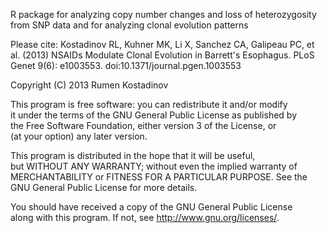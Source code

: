  R package for analyzing copy number changes and loss of heterozygosity
 from SNP data and for analyzing clonal evolution patterns
 
 Please cite:
 Kostadinov RL, Kuhner MK, Li X, Sanchez CA, Galipeau PC, et al. (2013) NSAIDs Modulate Clonal Evolution in Barrett's Esophagus. PLoS Genet 9(6): e1003553. doi:10.1371/journal.pgen.1003553

 Copyright (C) 2013  Rumen Kostadinov                                                                                                                              
                                                                                                                                                                    
 This program is free software: you can redistribute it and/or modify                                                                                               
 it under the terms of the GNU General Public License as published by                                                                                               
 the Free Software Foundation, either version 3 of the License, or                                                                                                  
 (at your option) any later version.                                                                                                                                
                                                                                                                                                                    
 This program is distributed in the hope that it will be useful,                                                                                                    
 but WITHOUT ANY WARRANTY; without even the implied warranty of                                                                                                     
 MERCHANTABILITY or FITNESS FOR A PARTICULAR PURPOSE.  See the                                                                                                      
 GNU General Public License for more details.                                                                                                                       
                                                                                                                                                                    
 You should have received a copy of the GNU General Public License                                                                                                  
 along with this program.  If not, see <http://www.gnu.org/licenses/>.
